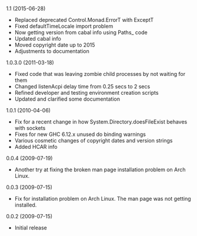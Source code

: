 1.1 (2015-06-28)

   * Replaced deprecated Control.Monad.ErrorT with ExceptT
   * Fixed defaultTimeLocale import problem
   * Now getting version from cabal info using Paths_ code
   * Updated cabal info
   * Moved copyright date up to 2015
   * Adjustments to documentation


1.0.3.0 (2011-03-18)

   * Fixed code that was leaving zombie child processes by not
     waiting for them
   * Changed listenAcpi delay time from 0.25 secs to 2 secs
   * Refined developer and testing environment creation scripts
   * Updated and clarified some documentation


1.0.1 (2010-04-06)

   * Fix for a recent change in how System.Directory.doesFileExist
     behaves with sockets
   * Fixes for new GHC 6.12.x unused do binding warnings
   * Various cosmetic changes of copyright dates and version strings
   * Added HCAR info


0.0.4 (2009-07-19)

   * Another try at fixing the broken man page installation problem
     on Arch Linux.


0.0.3 (2009-07-15)

   * Fix for installation problem on Arch Linux. The man page was
     not getting installed.


0.0.2 (2009-07-15)

   * Initial release
